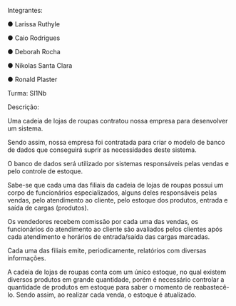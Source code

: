 Integrantes:

● Larissa Ruthyle

● Caio Rodrigues

● Deborah Rocha

● Nikolas Santa Clara

● Ronald Plaster

Turma: SI1Nb

Descrição:

Uma cadeia de lojas de roupas contratou nossa empresa para desenvolver um sistema.

Sendo assim, nossa empresa foi contratada para criar o modelo de banco de dados que conseguirá suprir as necessidades deste sistema.

O banco de dados será utilizado por sistemas responsáveis pelas vendas e pelo controle de estoque.

Sabe-se que cada uma das filiais da cadeia de lojas de roupas possui um corpo de funcionários especializados, alguns deles responsáveis pelas vendas, pelo atendimento ao cliente, pelo estoque dos produtos, entrada e saída de cargas (produtos).

Os vendedores recebem comissão por cada uma das vendas, os funcionários do atendimento ao cliente são avaliados pelos clientes após cada atendimento e horários de entrada/saída das cargas marcadas.

Cada uma das filiais emite, periodicamente, relatórios com diversas informações.

A cadeia de lojas de roupas conta com um único estoque, no qual existem diversos produtos em grande quantidade, porém é necessário controlar a quantidade de produtos em estoque para saber o momento de reabastecê-lo. Sendo assim, ao realizar cada venda, o estoque é atualizado.
